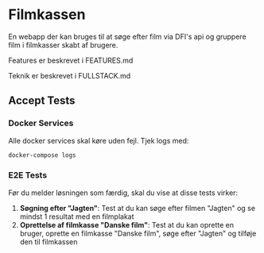# Filmkassen
En webapp der kan bruges til at søge efter film via DFI's api og gruppere film i filmkasser skabt af brugere.


Features er beskrevet i FEATURES.md

Teknik er beskrevet i FULLSTACK.md


## Accept Tests

### Docker Services
Alle docker services skal køre uden fejl. Tjek logs med:
```bash
docker-compose logs
```

### E2E Tests
Før du melder løsningen som færdig, skal du vise at disse tests virker:

1. **Søgning efter "Jagten"**: Test at du kan søge efter filmen "Jagten" og se mindst 1 resultat med en filmplakat
2. **Oprettelse af filmkasse "Danske film"**: Test at du kan oprette en bruger, oprette en filmkasse "Danske film", søge efter "Jagten" og tilføje den til filmkassen






